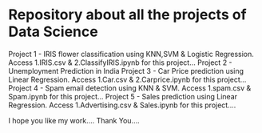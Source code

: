 <h1>Repository about all the projects of Data Science</h1>
Project 1 - IRIS flower classification using KNN,SVM & Logistic Regression. Access 1.IRIS.csv & 2.ClassifyIRIS.ipynb for this project...
Project 2 - Unemployment Prediction in India
Project 3 - Car Price prediction using Linear Regression. Access 1.Car.csv & 2.Carprice.ipynb for this project...
Project 4 - Spam email detection using KNN & SVM. Access 1.spam.csv & Spam.ipynb for this project...
Project 5 - Sales prediction using Linear Regression. Access 1.Advertising.csv & Sales.ipynb for this project....

I hope you like my work.... Thank You....

